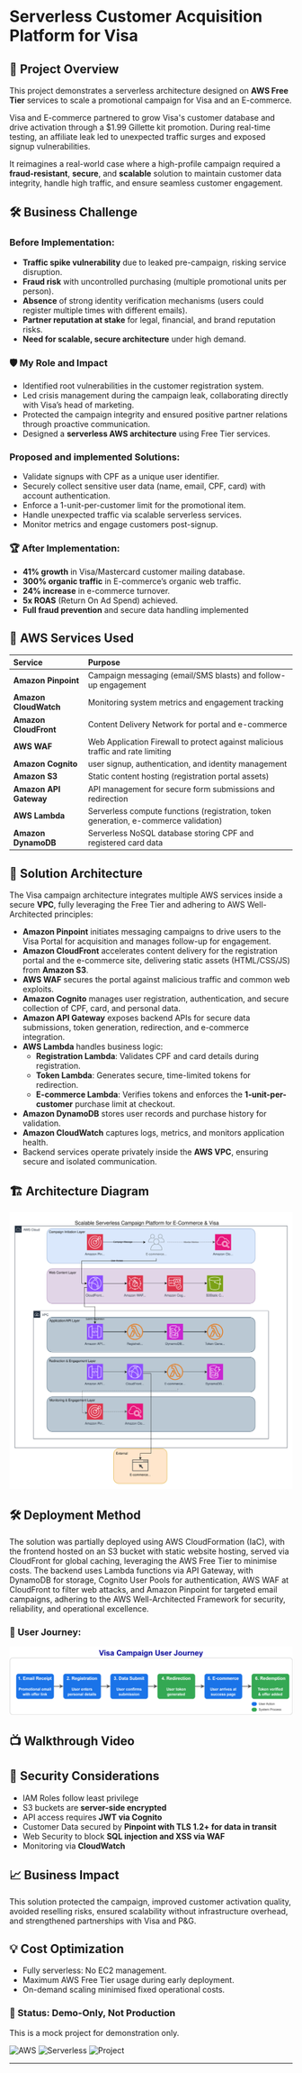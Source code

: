 # Serverless Customer Acquisition Platform for Visa

## 🚀 Project Overview
This project demonstrates a serverless architecture designed on **AWS Free Tier** services to scale a promotional campaign for Visa and an E-commerce.

Visa and E-commerce partnered to grow Visa's customer database and drive activation through a $1.99 Gillette kit promotion. During real-time testing, an affiliate leak led to unexpected traffic surges and exposed signup vulnerabilities.

It reimagines a real-world case where a high-profile campaign required a **fraud-resistant**, **secure**, and **scalable** solution to maintain customer data integrity, handle high traffic, and ensure seamless customer engagement.

## 🛠️ Business Challenge

### Before Implementation:
- **Traffic spike vulnerability** due to leaked pre-campaign, risking service disruption.
- **Fraud risk** with uncontrolled purchasing (multiple promotional units per person).
- **Absence** of strong identity verification mechanisms (users could register multiple times with different emails).
- **Partner reputation at stake** for legal, financial, and brand reputation risks.
- **Need for scalable, secure architecture** under high demand.

### 🛡️ My Role and Impact
- Identified root vulnerabilities in the customer registration system.
- Led crisis management during the campaign leak, collaborating directly with Visa’s head of marketing.
- Protected the campaign integrity and ensured positive partner relations through proactive communication.
- Designed a **serverless AWS architecture** using Free Tier services.
### Proposed and implemented Solutions:
 - Validate signups with CPF as a unique user identifier.
 - Securely collect sensitive user data (name, email, CPF, card) with account authentication.
 - Enforce a 1-unit-per-customer limit for the promotional item.
 - Handle unexpected traffic via scalable serverless services.
 - Monitor metrics and engage customers post-signup.

### 🏆 After Implementation:
- **41% growth** in Visa/Mastercard customer mailing database.
- **300% organic traffic** in E-commerce’s organic web traffic.
- **24% increase** in e-commerce turnover.
- **5x ROAS** (Return On Ad Spend) achieved.
- **Full fraud prevention** and secure data handling implemented

## 🧰 AWS Services Used
| Service | Purpose |
|:---|:---|
| **Amazon Pinpoint** | Campaign messaging (email/SMS blasts) and follow-up engagement |
| **Amazon CloudWatch** | Monitoring system metrics and engagement tracking |
| **Amazon CloudFront** | Content Delivery Network for portal and e-commerce |
| **AWS WAF** | Web Application Firewall to protect against malicious traffic and rate limiting |
| **Amazon Cognito** | user signup, authentication, and identity management |
| **Amazon S3** | Static content hosting (registration portal assets) |
| **Amazon API Gateway** | API management for secure form submissions and redirection |
| **AWS Lambda** | Serverless compute functions (registration, token generation, e-commerce validation) |
| **Amazon DynamoDB** | Serverless NoSQL database storing CPF and registered card data |

## 🔑 Solution Architecture
The Visa campaign architecture integrates multiple AWS services inside a secure **VPC**, fully leveraging the Free Tier and adhering to AWS Well-Architected principles:

- **Amazon Pinpoint** initiates messaging campaigns to drive users to the Visa Portal for acquisition and manages follow-up for engagement.
- **Amazon CloudFront** accelerates content delivery for the registration portal and the e-commerce site, delivering static assets (HTML/CSS/JS) from **Amazon S3**.
- **AWS WAF** secures the portal against malicious traffic and common web exploits.
- **Amazon Cognito** manages user registration, authentication, and secure collection of CPF, card, and personal data.
- **Amazon API Gateway** exposes backend APIs for secure data submissions, token generation, redirection, and e-commerce integration.
- **AWS Lambda** handles business logic:
  - **Registration Lambda**: Validates CPF and card details during registration.
  - **Token Lambda**: Generates secure, time-limited tokens for redirection.
  - **E-commerce Lambda**: Verifies tokens and enforces the **1-unit-per-customer** purchase limit at checkout.
- **Amazon DynamoDB** stores user records and purchase history for validation.
- **Amazon CloudWatch** captures logs, metrics, and monitors application health.
- Backend services operate privately inside the **AWS VPC**, ensuring secure and isolated communication.
  
## 🏗️ Architecture Diagram
![Architecture Diagram](architecture/VISA_campaign_architecture_layers..svg)

## 🛠 **Deployment Method**
The solution was partially deployed using AWS CloudFormation (IaC), with the frontend hosted on an S3 bucket with static website hosting, served via CloudFront for global caching, leveraging the AWS Free Tier to minimise costs. The backend uses Lambda functions via API Gateway, with DynamoDB for storage, Cognito User Pools for authentication, AWS WAF at CloudFront to filter web attacks, and Amazon Pinpoint for targeted email campaigns, adhering to the AWS Well-Architected Framework for security, reliability, and operational excellence.

### 👤 User Journey:
![Use Journey diagram](architecture/Visa_campaign_user_journey.drawio.svg)
## 📺 **Walkthrough Video**

## 🔐 Security Considerations
- IAM Roles follow least privilege
- S3 buckets are **server-side encrypted**
- API access requires **JWT via Cognito**
- Customer Data secured by **Pinpoint with TLS 1.2+ for data in transit**
- Web Security to block **SQL injection and XSS via WAF**
- Monitoring via **CloudWatch**
  
## 📈 Business Impact
This solution protected the campaign, improved customer activation quality, avoided reselling risks, ensured scalability without infrastructure overhead, and strengthened partnerships with Visa and P&G.

## 💡 Cost Optimization
- Fully serverless: No EC2 management.
- Maximum AWS Free Tier usage during early deployment.
- On-demand scaling minimised fixed operational costs.

### 📌 Status: Demo-Only, Not Production
This is a mock project for demonstration only.

![AWS](https://img.shields.io/badge/AWS-Free%20Tier-orange)
![Serverless](https://img.shields.io/badge/Architecture-Serverless-brightgreen)
![Project](https://img.shields.io/badge/Project-Real%20Business%20Case-blue)

---
